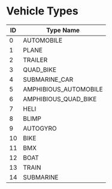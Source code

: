 # Vehicle Types

| ID   | Type Name             |
| ---- | --------------------- |
| 0    | AUTOMOBILE            |
| 1    | PLANE                 |
| 2    | TRAILER               |
| 3    | QUAD_BIKE             |
| 4    | SUBMARINE_CAR         |
| 5    | AMPHIBIOUS_AUTOMOBILE |
| 6    | AMPHIBIOUS_QUAD_BIKE  |
| 7    | HELI                  |
| 8    | BLIMP                 |
| 9    | AUTOGYRO              |
| 10   | BIKE                  |
| 11   | BMX                   |
| 12   | BOAT                  |
| 13   | TRAIN                 |
| 14   | SUBMARINE             |

